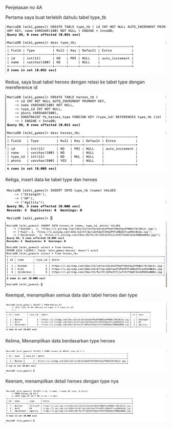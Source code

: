 Penjelasan no 4A

Pertama saya buat terlebih dahulu tabel type_tb

![alt text](https://github.com/FahriSaputra/DumbWays/blob/main/4a/membuat_type_tb.png)


Kedua, saya buat tabel heroes dengan relasi ke tabel type dengan mereference id

![alt text](https://github.com/FahriSaputra/DumbWays/blob/main/4a/membuat_heroes_tb.png)

Ketiga, insert data ke tabel type dan heroes

![alt text](https://github.com/FahriSaputra/DumbWays/blob/main/4a/insert_to_type_tb.png)
![alt text](https://github.com/FahriSaputra/DumbWays/blob/main/4a/insert_to_heroes_tb.png)

Keempat, menampilkan semua data dari tabel heroes dan type

![alt text](https://github.com/FahriSaputra/DumbWays/blob/main/4a/Select_semua_heroes_dan_type.png)

Kelima, Menampilkan data berdasarkan type heroes

![alt text](https://github.com/FahriSaputra/DumbWays/blob/main/4a/Select_heroes_berdasarkan_type%20.png)

Keenam, menampilkan detail heroes dengan type nya

![alt text](https://github.com/FahriSaputra/DumbWays/blob/main/4a/menampilkan_spesifik_data_heroes_dengan_typenya.png)
